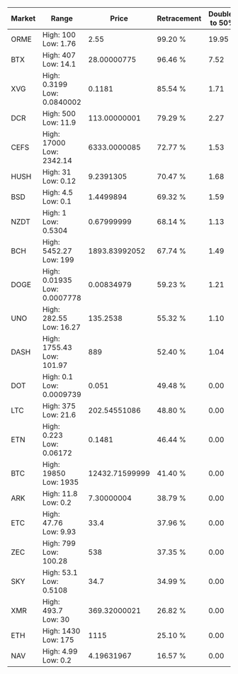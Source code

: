 | Market | Range | Price| Retracement | Doubles to 50% |
| --- | --- | --- | --- | --- |
| ORME | High: 100<br />Low: 1.76 | 2.55 | 99.20 % | 19.95 |
| BTX | High: 407<br />Low: 14.1 | 28.00000775 | 96.46 % | 7.52 |
| XVG | High: 0.3199<br />Low: 0.0840002 | 0.1181 | 85.54 % | 1.71 |
| DCR | High: 500<br />Low: 11.9 | 113.00000001 | 79.29 % | 2.27 |
| CEFS | High: 17000<br />Low: 2342.14 | 6333.0000085 | 72.77 % | 1.53 |
| HUSH | High: 31<br />Low: 0.12 | 9.2391305 | 70.47 % | 1.68 |
| BSD | High: 4.5<br />Low: 0.1 | 1.4499894 | 69.32 % | 1.59 |
| NZDT | High: 1<br />Low: 0.5304 | 0.67999999 | 68.14 % | 1.13 |
| BCH | High: 5452.27<br />Low: 199 | 1893.83992052 | 67.74 % | 1.49 |
| DOGE | High: 0.01935<br />Low: 0.0007778 | 0.00834979 | 59.23 % | 1.21 |
| UNO | High: 282.55<br />Low: 16.27 | 135.2538 | 55.32 % | 1.10 |
| DASH | High: 1755.43<br />Low: 101.97 | 889 | 52.40 % | 1.04 |
| DOT | High: 0.1<br />Low: 0.0009739 | 0.051 | 49.48 % | 0.00 |
| LTC | High: 375<br />Low: 21.6 | 202.54551086 | 48.80 % | 0.00 |
| ETN | High: 0.223<br />Low: 0.06172 | 0.1481 | 46.44 % | 0.00 |
| BTC | High: 19850<br />Low: 1935 | 12432.71599999 | 41.40 % | 0.00 |
| ARK | High: 11.8<br />Low: 0.2 | 7.30000004 | 38.79 % | 0.00 |
| ETC | High: 47.76<br />Low: 9.93 | 33.4 | 37.96 % | 0.00 |
| ZEC | High: 799<br />Low: 100.28 | 538 | 37.35 % | 0.00 |
| SKY | High: 53.1<br />Low: 0.5108 | 34.7 | 34.99 % | 0.00 |
| XMR | High: 493.7<br />Low: 30 | 369.32000021 | 26.82 % | 0.00 |
| ETH | High: 1430<br />Low: 175 | 1115 | 25.10 % | 0.00 |
| NAV | High: 4.99<br />Low: 0.2 | 4.19631967 | 16.57 % | 0.00 |
